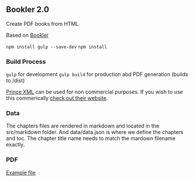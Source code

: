 ## Bookler 2.0

Create PDF books from HTML

Based on [Bookler](https://github.com/felixcohen/Bookler) 

`npm install gulp --save-dev`
`npm install`

### Build Process
`gulp` for development
`gulp build` for production abd PDF generation (builds to /dist)

[Prince XML](https://www.princexml.com/) can be used for non commercial purposes. If you wish to use this commerically [check out their website](https://www.princexml.com/purchase/).

### Data
The chapters files are rendered in markdown and located in the src/markdown folder. And data/data.json is where we define the chapters and toc. The chapter title name needs to match the mardown filename exactly.

### PDF
[Example file](example/book.pdf)